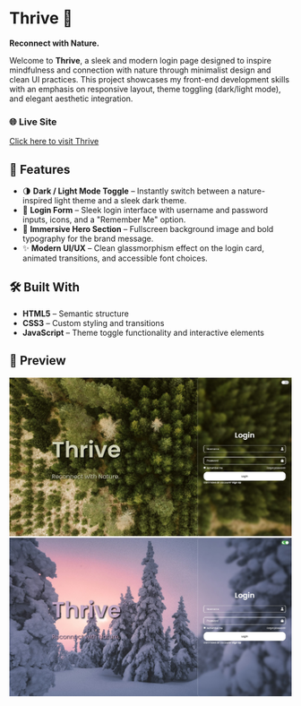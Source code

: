 # Thrive 🌿  
**Reconnect with Nature.**

Welcome to **Thrive**, a sleek and modern login page designed to inspire mindfulness and connection with nature through minimalist design and clean UI practices. This project showcases my front-end development skills with an emphasis on responsive layout, theme toggling (dark/light mode), and elegant aesthetic integration.

### 🌐 Live Site  
[Click here to visit Thrive](https://thrive-project.netlify.app/)

## 🌟 Features

- 🌗 **Dark / Light Mode Toggle** – Instantly switch between a nature-inspired light theme and a sleek dark theme.
- 🔐 **Login Form** – Sleek login interface with username and password inputs, icons, and a "Remember Me" option.
- 🌲 **Immersive Hero Section** – Fullscreen background image and bold typography for the brand message.
- ✨ **Modern UI/UX** – Clean glassmorphism effect on the login card, animated transitions, and accessible font choices.

## 🛠️ Built With

- **HTML5** – Semantic structure
- **CSS3** – Custom styling and transitions
- **JavaScript** – Theme toggle functionality and interactive elements

## 📸 Preview

![Thrive Screenshot](/Images/thrive-light.jpg)
![Thrive Screenshot](/Images/thrive-dark.jpg)
